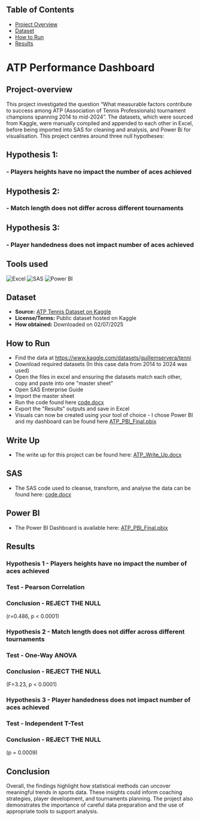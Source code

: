## Table of Contents
- [Project Overview](#project-overview)
- [Dataset](#dataset)
- [How to Run](#how-to-run)
- [Results](#results)

# ATP Performance Dashboard
## Project-overview
This project investigated the question “What measurable factors contribute to success among ATP (Association of Tennis Professionals) tournament champions spanning 2014 to mid-2024”. The datasets, which were sourced from Kaggle, were manually compiled and appended to each other in Excel, before being imported into SAS for cleaning and analysis, and Power Bi for visualisation.
This project centres around three null hypotheses: 

## Hypothesis 1:
### - Players heights have no impact the number of aces achieved

## Hypothesis 2:
### - Match length does not differ across different tournaments

## Hypothesis 3:
### - Player handedness does not impact number of aces achieved

## Tools used
![Excel](https://img.shields.io/badge/Excel-Analysis-green)
![SAS](https://img.shields.io/badge/SAS-Analysis-blue)
![Power BI](https://img.shields.io/badge/Power%20BI-Dashboard-orange)

## Dataset
- **Source:** [ATP Tennis Dataset on Kaggle](https://www.kaggle.com/datasets/guillemservera/tennis)  
- **License/Terms:** Public dataset hosted on Kaggle  
- **How obtained:** Downloaded on 02/07/2025

## How to Run
- Find the data at https://www.kaggle.com/datasets/guillemservera/tenni
- Download required datasets (In this case data from 2014 to 2024 was used)
- Open the files in excel and ensuring the datasets match each other, copy and paste into one "master sheet"
- Open SAS Enterprise Guide
- Import the master sheet
- Run the code found here [code.docx](code/code.docx)
- Export the "Results" outputs and save in Excel
- Visuals can now be created using your tool of choice - I chose Power BI and my dashboard can be found here [ATP_PBI_Final.pbix](Dashboard/ATP_PBI.pbix)

## Write Up
- The write up for this project can be found here:
[ATP_Write_Up.docx](Docs/ATP_Write_Up.docx)
 
## SAS
- The SAS code used to cleanse, transform, and analyse the data can be found here:
[code.docx](code/code.docx)

## Power BI
- The Power BI Dashboard is available here:
[ATP_PBI_Final.pbix](Dashboard/ATP_PBI.pbix)

## Results
### Hypothesis 1 - Players heights have no impact the number of aces achieved
### Test - Pearson Correlation 
### Conclusion - REJECT THE NULL
(r=0.486, p < 0.0001)

### Hypothesis 2 - Match length does not differ across different tournaments
### Test - One-Way ANOVA
### Conclusion - REJECT THE NULL
(F=3.23, p < 0.0001)

### Hypothesis 3 - Player handedness does not impact number of aces achieved 
### Test - Independent T-Test
### Conclusion - REJECT THE NULL
(p = 0.0009)

## Conclusion
Overall, the findings highlight how statistical methods can uncover meaningful trends in sports data. These insights could inform coaching strategies, player development, and tournaments planning. The project also demonstrates the importance of careful data preparation and the use of appropriate tools to support analysis. 
